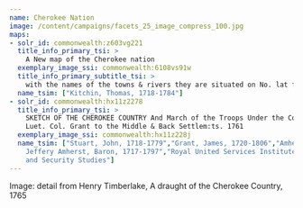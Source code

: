 ```yaml
---
name: Cherokee Nation
image: /content/campaigns/facets_25_image_compress_100.jpg
maps:
- solr_id: commonwealth:z603vg221
  title_info_primary_tsi: > 
    A New map of the Cherokee nation
  exemplary_image_ssi: commonwealth:6108vs91w
  title_info_primary_subtitle_tsi: > 
    with the names of the towns & rivers they are situated on No. lat from 34 to 36
  name_tsim: ["Kitchin, Thomas, 1718-1784"]
- solr_id: commonwealth:hx11z2278
  title_info_primary_tsi: > 
    SKETCH OF THE CHEROKEE COUNTRY And March of the Troops Under the Command of
    Luet. Col. Grant to the Middle & Back Settlem:ts. 1761
  exemplary_image_ssi: commonwealth:hx11z228j
  name_tsim: ["Stuart, John, 1718-1779","Grant, James, 1720-1806","Amherst,
    Jeffery Amherst, Baron, 1717-1797","Royal United Services Institute for Defence
    and Security Studies"]
---
```

Image: detail from Henry Timberlake, A draught of the Cherokee Country, 1765